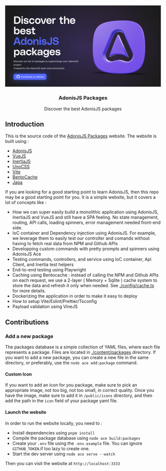 ![](./public/preview.png)

<div align="center">
  <h3>AdonisJS Packages</h3>
  <p>Discover the best AdonisJS packages</p>
</div>


## Introduction

This is the source code of the [AdonisJS Packages](https://adonisjs.com/packages) website. The website is built using : 

- [AdonisJS](https://adonisjs.com)
- [VueJS](https://vuejs.org/)
- [InertiaJS](https://inertiajs.com/)
- [UnoCSS](https://unocss.dev/)
- [Vite](https://vitejs.dev/)
- [BentoCache](https://bentocache.julr.dev/)
- [Japa](https://japa.dev/)

If you are looking for a good starting point to learn AdonisJS, then this repo may be a good starting point for you. It is a simple website, but it covers a lot of concepts like :

- How we can super easily build a monolithic application using AdonisJS, InertiaJS and VueJS and still have a SPA feeling. No state management, routing, API calls, loading spinners, error management needed front-end side.
- IoC container and Dependency injection using AdonisJS. For example, we leverage them to easily test our controller and comands without having to fetch real data from NPM and Github APIs
- Developping custom commands with pretty prompts and spinners using AdonisJS Ace
- Testing commands, controllers, and service using IoC container, Api Client, and Inertia test helpers
- End-to-end testing using Playwright
- Caching using Bentocache : instead of calling the NPM and Github APIs on each request, we use a 2-layer ( Memory + Sqlite ) cache system to store the data and refresh it only when needed. See [./config/cache.ts](./config/cache.ts) for more details.
- Dockerizing the application in order to make it easy to deploy
- How to setup Vite/Eslint/Prettier/Tsconfig
- Payload validation using VineJS

## Contributions

### Add a new package

The packages database is a simple collection of YAML files, where each file represents a package. Files are located in [./content/packages](./content/packages) directory. If you want to add a new package, you can create a new file in the same directory, or preferably, use the `node ace add:package` command.

#### Custom Icon

If you want to add an icon for you package, make sure to pick an appropriate image, not too big, not too small, in correct quality. Once you have the image, make sure to add it in `/public/icons` directory, and then add the path in the `icon` field of your package yaml file.

#### Launch the website

In order to run the website locally, you need to : 

- Install dependencies using `pnpm install`
- Compile the package database using `node ace build:packages`
- Create your `.env` file using the `.env.example` file. You can ignore `GITHUB_TOKEN`.if too lazy to create one.
- Start the dev server using `node ace serve --watch`

Then you can visit the website at `http://localhost:3333`
